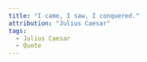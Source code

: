 ```yaml
---
title: "I came, I saw, I conquered."
attribution: "Julius Caesar"
tags:
  - Julius Caesar
  - Quote
---
```

